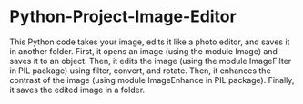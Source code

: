 # Python-Project-Image-Editor

This Python code takes your image, edits it like a photo editor, and saves it in another folder. First, it opens an image (using the module Image) and saves it to an object. Then, it edits the image (using the module ImageFilter in PIL package) using filter, convert, and rotate. Then, it enhances the contrast of 
the image (using module ImageEnhance in PIL package). Finally, it saves the edited image in a folder.
